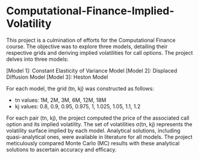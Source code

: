 # Computational-Finance-Implied-Volatility
This project is a culmination of efforts for the Computational Finance course. The objective was to explore three models, detailing their respective grids and deriving implied volatilities for call options.
The project delves into three models:

[Model 1]: Constant Elasticity of Variance Model
[Model 2]: Displaced Diffusion Model
[Model 3]: Heston Model

For each model, the grid (tn, kj) was constructed as follows:
- tn values: 1M, 2M, 3M, 6M, 12M, 18M
- kj values: 0.8, 0.9, 0.95, 0.975, 1, 1.025, 1.05, 1.1, 1.2

For each pair (tn, kj), the project computed the price of the associated call option and its implied volatility. The set of volatilities σ(tn, kj) represents the volatility surface implied by each model. 
Analytical solutions, including quasi-analytical ones, were available in literature for all models. The project meticulously compared Monte Carlo (MC) results with these analytical solutions to ascertain accuracy and efficacy.

